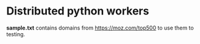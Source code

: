 # Distributed python workers


**sample.txt** contains domains from https://moz.com/top500 
to use them to testing.
